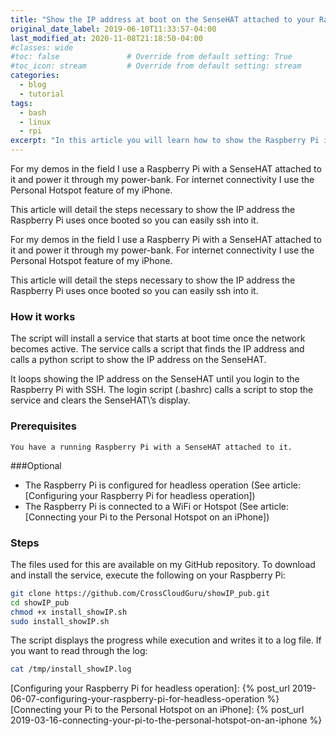 ```yaml
---
title: "Show the IP address at boot on the SenseHAT attached to your Raspberry Pi"
original_date_label: 2019-06-10T11:33:57-04:00
last_modified_at: 2020-11-08T21:18:50-04:00
#classes: wide
#toc: false               # Override from default setting: True
#toc_icon: stream         # Override from default setting: stream
categories:
  - blog
  - tutorial
tags:
  - bash
  - linux
  - rpi
excerpt: "In this article you will learn how to show the Raspberry Pi it's IP address at boot time until you are logged in."
---
```


For my demos in the field I use a Raspberry Pi with a SenseHAT attached to it and power it through my power-bank. For internet connectivity I use the Personal Hotspot feature of my iPhone.

This article will detail the steps necessary to show the IP address the Raspberry Pi uses once booted so you can easily ssh into it.

For my demos in the field I use a Raspberry Pi with a SenseHAT attached to it and power it through my power-bank. For internet connectivity I use the Personal Hotspot feature of my iPhone.

This article will detail the steps necessary to show the IP address the Raspberry Pi uses once booted so you can easily ssh into it.

### How it works

The script will install a service that starts at boot time once the network becomes active. The service calls a script that finds the IP address and calls a python script to show the IP address on the SenseHAT.

It loops showing the IP address on the SenseHAT until you login to the Raspberry Pi with SSH. The login script (.bashrc) calls a script to stop the service and clears the SenseHAT\’s display.

### Prerequisites

    You have a running Raspberry Pi with a SenseHAT attached to it.

###Optional

* The Raspberry Pi is configured for headless operation (See article: [Configuring your Raspberry Pi for headless operation])
* The Raspberry Pi is connected to a WiFi or Hotspot (See article: [Connecting your Pi to the Personal Hotspot on an iPhone])

### Steps

The files used for this are available on my GitHub repository. To download and install the service, execute the following on your Raspberry Pi:

```bash
git clone https://github.com/CrossCloudGuru/showIP_pub.git
cd showIP_pub
chmod +x install_showIP.sh
sudo install_showIP.sh
```

The script displays the progress while execution and writes it to a log file. If you want to read through the log:

```bash
cat /tmp/install_showIP.log
```

[Configuring your Raspberry Pi for headless operation]: {% post_url 2019-06-07-configuring-your-raspberry-pi-for-headless-operation %}
[Connecting your Pi to the Personal Hotspot on an iPhone]: {% post_url 2019-03-16-connecting-your-pi-to-the-personal-hotspot-on-an-iphone %}

